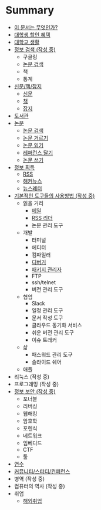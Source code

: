 # Summary

* [이 문서는 무엇인가?](README.md)
* [대학생 할인 혜택](/대학생-할인-혜택/README.md)
* [대학교 생활](대학교-생활/README.md)
* [정보 검색 (작성 중)](/정보-검색/README.md)
  * 구글링
  * [논문 검색](/정보-검색/논문검색.md)
  * 책
  * 통계
* [신문/책/잡지](신문-책-잡지/README.md)
  * [신문](신문-책-잡지/신문.md)
  * [책](신문-책-잡지/책.md)
  * [잡지](신문-책-잡지/잡지.md)
* [도서관](도서관/README.md)
* [논문](/논문/README.md)
  * [논문 검색](논문/검색.md)
  * [논문 거르기](논문/거르기.md)
  * [논문 읽기](논문/읽기.md)
  * [레퍼런스 달기](논문/레퍼런스.md)
  * [논문 쓰기](논문/쓰기.md)
* [정보 획득](/정보-획득/README.md)
  * [RSS](/정보-획득/RSS.md)
  * [해커뉴스](/정보-획득/해커뉴스.md)
  * [뉴스레터](/정보-획득/뉴스레터.md)
* [기본적인 도구들의 사용방법 (작성 중)](/기본적인-도구들의-사용방법/README.md)
  * 읽을 거리
    * [메일](/기본적인-도구들의-사용방법/대학/메일.md)
    * [RSS 리더](/기본적인-도구들의-사용방법/대학/RSS.md)
    * 논문 관리 도구
  * 개발
    * 터미널
    * 에디터
    * 컴파일러
    * [디버거](/기본적인-도구들의-사용방법/개발/디버거.md)
    * [패키지 관리자](/기본적인-도구들의-사용방법/패키지-관리자.md)
    * FTP
    * ssh/telnet
    * 버전 관리 도구
  * 협업
    * Slack
    * 일정 관리 도구
    * 문서 작성 도구
    * 클라우드 동기화 서비스
    * 쉬운 버전 관리 도구
    * 이슈 트래커
  * 삶
    * 패스워드 관리 도구
    * 슬라이드 쉐어
  * 애플
* 리눅스 (작성 중)
* 프로그래밍 (작성 중)
* [정보 보안 (작성 중)](/정보-보안/README.md)
  * 포너블
  * 리버싱
  * 웹해킹
  * 암호학
  * 포렌식
  * 네트워크
  * 임베디드
  * CTF
  * 툴
* [연수](/연수/README.md)
* [커뮤니티/스터디/컨퍼런스](/커뮤니티-스터디-컨퍼런스/README.md)
* 병역 (작성 중)
* 컴퓨터의 역사 (작성 중)
* 취업
  * [해외취업](/취업/해외취업.md)

